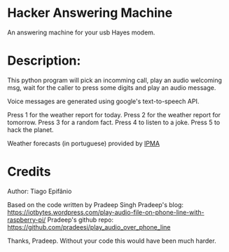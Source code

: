 # Hacker Answering Machine

An answering machine for your usb Hayes modem.

# Description:

This python program will pick an incomming call, play an audio welcoming msg,
wait for the caller to press some digits and play an audio message.

Voice messages are generated using google's text-to-speech API.

Press 1 for the weather report for today.
Press 2 for the weather report for tomorrow.
Press 3 for a random fact.
Press 4 to listen to a joke.
Press 5 to hack the planet.

Weather forecasts (in portuguese) provided by [IPMA](https://ipma.pt)

# Credits

Author: Tiago Epifânio

Based on the code written by Pradeep Singh
Pradeep's blog: https://iotbytes.wordpress.com/play-audio-file-on-phone-line-with-raspberry-pi/
Pradeep's github repo: https://github.com/pradeesi/play_audio_over_phone_line

Thanks, Pradeep. Without your code this would have been much harder.
